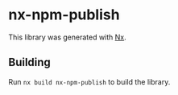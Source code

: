# nx-npm-publish

This library was generated with [Nx](https://nx.dev).

## Building

Run `nx build nx-npm-publish` to build the library.
